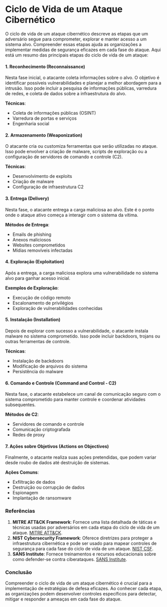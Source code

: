 # Ciclo de Vida de um Ataque Cibernético

O ciclo de vida de um ataque cibernético descreve as etapas que um adversário segue para comprometer, explorar e manter acesso a um sistema alvo. Compreender essas etapas ajuda as organizações a implementar medidas de segurança eficazes em cada fase do ataque. Aqui está um resumo das principais etapas do ciclo de vida de um ataque:

#### 1. Reconhecimento (Reconnaissance)
Nesta fase inicial, o atacante coleta informações sobre o alvo. O objetivo é identificar possíveis vulnerabilidades e planejar a melhor abordagem para a intrusão. Isso pode incluir a pesquisa de informações públicas, varredura de redes, e coleta de dados sobre a infraestrutura do alvo.

**Técnicas**:
- Coleta de informações públicas (OSINT)
- Varredura de portas e serviços
- Engenharia social

#### 2. Armazenamento (Weaponization)
O atacante cria ou customiza ferramentas que serão utilizadas no ataque. Isso pode envolver a criação de malware, scripts de exploração ou a configuração de servidores de comando e controle (C2).

**Técnicas**:
- Desenvolvimento de exploits
- Criação de malware
- Configuração de infraestrutura C2

#### 3. Entrega (Delivery)
Nesta fase, o atacante entrega a carga maliciosa ao alvo. Este é o ponto onde o ataque ativo começa a interagir com o sistema da vítima.

**Métodos de Entrega**:
- Emails de phishing
- Anexos maliciosos
- Websites comprometidos
- Mídias removíveis infectadas

#### 4. Exploração (Exploitation)
Após a entrega, a carga maliciosa explora uma vulnerabilidade no sistema alvo para ganhar acesso inicial.

**Exemplos de Exploração**:
- Execução de código remoto
- Escalonamento de privilégios
- Exploração de vulnerabilidades conhecidas

#### 5. Instalação (Installation)
Depois de explorar com sucesso a vulnerabilidade, o atacante instala malware no sistema comprometido. Isso pode incluir backdoors, trojans ou outras ferramentas de controle.

**Técnicas**:
- Instalação de backdoors
- Modificação de arquivos do sistema
- Persistência do malware

#### 6. Comando e Controle (Command and Control - C2)
Nesta fase, o atacante estabelece um canal de comunicação seguro com o sistema comprometido para manter controle e coordenar atividades subsequentes.

**Métodos de C2**:
- Servidores de comando e controle
- Comunicação criptografada
- Redes de proxy

#### 7. Ações sobre Objetivos (Actions on Objectives)
Finalmente, o atacante realiza suas ações pretendidas, que podem variar desde roubo de dados até destruição de sistemas.

**Ações Comuns**:
- Exfiltração de dados
- Destruição ou corrupção de dados
- Espionagem
- Implantação de ransomware

### Referências

1. **MITRE ATT&CK Framework**: Fornece uma lista detalhada de táticas e técnicas usadas por adversários em cada etapa do ciclo de vida de um ataque. [MITRE ATT&CK](https://attack.mitre.org/).
2. **NIST Cybersecurity Framework**: Oferece diretrizes para proteger a infraestrutura cibernética e pode ser usado para mapear controles de segurança para cada fase do ciclo de vida de um ataque. [NIST CSF](https://www.nist.gov/cyberframework).
3. **SANS Institute**: Fornece treinamentos e recursos educacionais sobre como defender-se contra ciberataques. [SANS Institute](https://www.sans.org/).

### Conclusão

Compreender o ciclo de vida de um ataque cibernético é crucial para a implementação de estratégias de defesa eficazes. Ao conhecer cada etapa, as organizações podem desenvolver controles específicos para detectar, mitigar e responder a ameaças em cada fase do ataque.